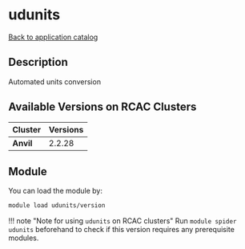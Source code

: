 # udunits

[Back to application catalog](../app_catalog.md)

## Description
Automated units conversion

## Available Versions on RCAC Clusters
|Cluster|Versions|
|---|---|
|**Anvil**|2.2.28|

## Module
You can load the module by:

```bash
module load udunits/version
```

!!! note "Note for using `udunits` on RCAC clusters"
    Run `module spider udunits` beforehand to check if this version requires any prerequisite modules.
